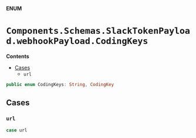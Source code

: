 **ENUM**

# `Components.Schemas.SlackTokenPayload.webhookPayload.CodingKeys`

**Contents**

- [Cases](#cases)
  - `url`

```swift
public enum CodingKeys: String, CodingKey
```

## Cases
### `url`

```swift
case url
```
